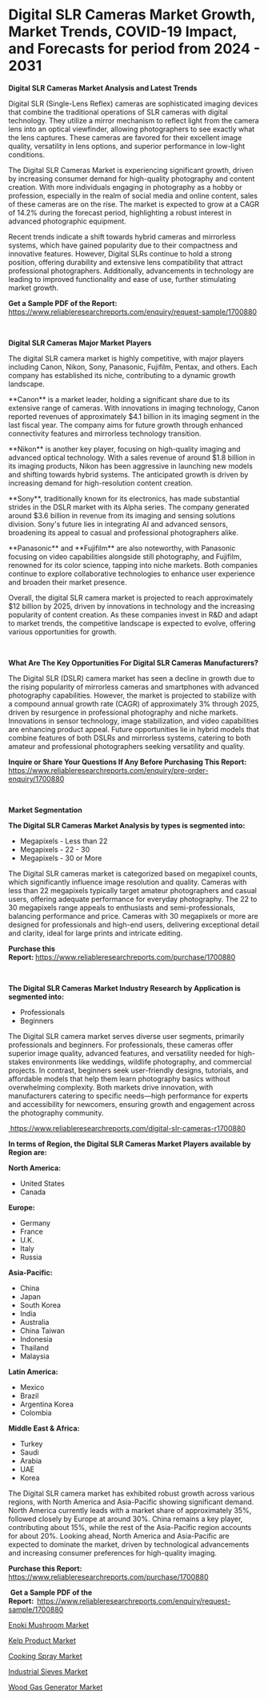 <p><h1>Digital SLR Cameras Market Growth, Market Trends, COVID-19 Impact, and Forecasts for period from 2024 - 2031</h1></p><p><strong>Digital SLR Cameras Market Analysis and Latest Trends</strong></p>
<p><p>Digital SLR (Single-Lens Reflex) cameras are sophisticated imaging devices that combine the traditional operations of SLR cameras with digital technology. They utilize a mirror mechanism to reflect light from the camera lens into an optical viewfinder, allowing photographers to see exactly what the lens captures. These cameras are favored for their excellent image quality, versatility in lens options, and superior performance in low-light conditions.</p><p>The Digital SLR Cameras Market is experiencing significant growth, driven by increasing consumer demand for high-quality photography and content creation. With more individuals engaging in photography as a hobby or profession, especially in the realm of social media and online content, sales of these cameras are on the rise. The market is expected to grow at a CAGR of 14.2% during the forecast period, highlighting a robust interest in advanced photographic equipment.</p><p>Recent trends indicate a shift towards hybrid cameras and mirrorless systems, which have gained popularity due to their compactness and innovative features. However, Digital SLRs continue to hold a strong position, offering durability and extensive lens compatibility that attract professional photographers. Additionally, advancements in technology are leading to improved functionality and ease of use, further stimulating market growth.</p></p>
<p><strong>Get a Sample PDF of the Report:&nbsp;</strong> <a href="https://www.reliableresearchreports.com/enquiry/request-sample/1700880?utm_campaign=1635&utm_medium=2&utm_source=Github&utm_content=ia&utm_term=21102024&utm_id=digital-slr-cameras">https://www.reliableresearchreports.com/enquiry/request-sample/1700880</a></p>
<p>&nbsp;</p>
<p><strong>Digital SLR Cameras Major Market Players</strong></p>
<p><p>The digital SLR camera market is highly competitive, with major players including Canon, Nikon, Sony, Panasonic, Fujifilm, Pentax, and others. Each company has established its niche, contributing to a dynamic growth landscape.</p><p>**Canon** is a market leader, holding a significant share due to its extensive range of cameras. With innovations in imaging technology, Canon reported revenues of approximately $4.1 billion in its imaging segment in the last fiscal year. The company aims for future growth through enhanced connectivity features and mirrorless technology transition.</p><p>**Nikon** is another key player, focusing on high-quality imaging and advanced optical technology. With a sales revenue of around $1.8 billion in its imaging products, Nikon has been aggressive in launching new models and shifting towards hybrid systems. The anticipated growth is driven by increasing demand for high-resolution content creation.</p><p>**Sony**, traditionally known for its electronics, has made substantial strides in the DSLR market with its Alpha series. The company generated around $3.6 billion in revenue from its imaging and sensing solutions division. Sony's future lies in integrating AI and advanced sensors, broadening its appeal to casual and professional photographers alike.</p><p>**Panasonic** and **Fujifilm** are also noteworthy, with Panasonic focusing on video capabilities alongside still photography, and Fujifilm, renowned for its color science, tapping into niche markets. Both companies continue to explore collaborative technologies to enhance user experience and broaden their market presence.</p><p>Overall, the digital SLR camera market is projected to reach approximately $12 billion by 2025, driven by innovations in technology and the increasing popularity of content creation. As these companies invest in R&D and adapt to market trends, the competitive landscape is expected to evolve, offering various opportunities for growth.</p></p>
<p>&nbsp;</p>
<p><strong>What Are The Key Opportunities For Digital SLR Cameras Manufacturers?</strong></p>
<p><p>The Digital SLR (DSLR) camera market has seen a decline in growth due to the rising popularity of mirrorless cameras and smartphones with advanced photography capabilities. However, the market is projected to stabilize with a compound annual growth rate (CAGR) of approximately 3% through 2025, driven by resurgence in professional photography and niche markets. Innovations in sensor technology, image stabilization, and video capabilities are enhancing product appeal. Future opportunities lie in hybrid models that combine features of both DSLRs and mirrorless systems, catering to both amateur and professional photographers seeking versatility and quality.</p></p>
<p><strong>Inquire or Share Your Questions If Any Before Purchasing This Report:</strong> <a href="https://www.reliableresearchreports.com/enquiry/pre-order-enquiry/1700880?utm_campaign=1635&utm_medium=2&utm_source=Github&utm_content=ia&utm_term=21102024&utm_id=digital-slr-cameras">https://www.reliableresearchreports.com/enquiry/pre-order-enquiry/1700880</a></p>
<p>&nbsp;</p>
<p><strong>Market Segmentation</strong></p>
<p><strong>The Digital SLR Cameras Market Analysis by types is segmented into:</strong></p>
<p><ul><li>Megapixels - Less than 22</li><li>Megapixels - 22 - 30</li><li>Megapixels - 30 or More</li></ul></p>
<p><p>The Digital SLR cameras market is categorized based on megapixel counts, which significantly influence image resolution and quality. Cameras with less than 22 megapixels typically target amateur photographers and casual users, offering adequate performance for everyday photography. The 22 to 30 megapixels range appeals to enthusiasts and semi-professionals, balancing performance and price. Cameras with 30 megapixels or more are designed for professionals and high-end users, delivering exceptional detail and clarity, ideal for large prints and intricate editing.</p></p>
<p><strong>Purchase this Report:&nbsp;</strong><a href="https://www.reliableresearchreports.com/purchase/1700880?utm_campaign=1635&utm_medium=2&utm_source=Github&utm_content=ia&utm_term=21102024&utm_id=digital-slr-cameras">https://www.reliableresearchreports.com/purchase/1700880</a></p>
<p>&nbsp;</p>
<p><strong>The Digital SLR Cameras Market Industry Research by Application is segmented into:</strong></p>
<p><ul><li>Professionals</li><li>Beginners</li></ul></p>
<p><p>The Digital SLR camera market serves diverse user segments, primarily professionals and beginners. For professionals, these cameras offer superior image quality, advanced features, and versatility needed for high-stakes environments like weddings, wildlife photography, and commercial projects. In contrast, beginners seek user-friendly designs, tutorials, and affordable models that help them learn photography basics without overwhelming complexity. Both markets drive innovation, with manufacturers catering to specific needs—high performance for experts and accessibility for newcomers, ensuring growth and engagement across the photography community.</p></p>
<p><a href="https://www.reliableresearchreports.com/digital-slr-cameras-r1700880?utm_campaign=1635&utm_medium=2&utm_source=Github&utm_content=ia&utm_term=21102024&utm_id=digital-slr-cameras">&nbsp;https://www.reliableresearchreports.com/digital-slr-cameras-r1700880</a></p>
<p><strong>In terms of Region, the Digital SLR Cameras Market Players available by Region are:</strong></p>
<p>
    <p> <strong> North America: </strong>
        <ul>
            <li>United States</li>
            <li>Canada</li>
        </ul>
        </p> 
    <p> <strong> Europe: </strong>
        <ul>
            <li>Germany</li>
            <li>France</li>
            <li>U.K.</li>
            <li>Italy</li>
            <li>Russia</li>
        </ul>
        </p> 
    <p> <strong> Asia-Pacific: </strong>
        <ul>
            <li>China</li>
            <li>Japan</li>
            <li>South Korea</li>
            <li>India</li>
            <li>Australia</li>
            <li>China Taiwan</li>
            <li>Indonesia</li>
            <li>Thailand</li>
            <li>Malaysia</li>
        </ul>
        </p> 
    <p> <strong> Latin America: </strong>
        <ul>
            <li>Mexico</li>
            <li>Brazil</li>
            <li>Argentina Korea</li>
            <li>Colombia</li>
        </ul>
        </p> 
    <p> <strong> Middle East & Africa: </strong>
        <ul>
            <li>Turkey</li>
            <li>Saudi</li>
            <li>Arabia</li>
            <li>UAE</li>
            <li>Korea</li>
        </ul>
    </p>
    </p>
<p><p>The Digital SLR camera market has exhibited robust growth across various regions, with North America and Asia-Pacific showing significant demand. North America currently leads with a market share of approximately 35%, followed closely by Europe at around 30%. China remains a key player, contributing about 15%, while the rest of the Asia-Pacific region accounts for about 20%. Looking ahead, North America and Asia-Pacific are expected to dominate the market, driven by technological advancements and increasing consumer preferences for high-quality imaging.</p></p>
<p><strong>Purchase this Report: </strong><a href="https://www.reliableresearchreports.com/purchase/1700880?utm_campaign=1635&utm_medium=2&utm_source=Github&utm_content=ia&utm_term=21102024&utm_id=digital-slr-cameras">https://www.reliableresearchreports.com/purchase/1700880</a></p>
<p>&nbsp;<strong>Get a Sample PDF of the Report:&nbsp;&nbsp;</strong><a href="https://www.reliableresearchreports.com/enquiry/request-sample/1700880?utm_campaign=1635&utm_medium=2&utm_source=Github&utm_content=ia&utm_term=21102024&utm_id=digital-slr-cameras">https://www.reliableresearchreports.com/enquiry/request-sample/1700880</a></p>
<p><strong></strong></p>
<p><p><a href="https://www.linkedin.com/pulse/emerging-trends-enoki-mushroom-market-detailed-overview-xd15e?utm_campaign=1635&utm_medium=2&utm_source=Github&utm_content=ia&utm_term=21102024&utm_id=digital-slr-cameras">Enoki Mushroom Market</a></p><p><a href="https://www.linkedin.com/pulse/global-kelp-product-market-types-applications-regional-analysis-agfje?utm_campaign=1635&utm_medium=2&utm_source=Github&utm_content=ia&utm_term=21102024&utm_id=digital-slr-cameras">Kelp Product Market</a></p><p><a href="https://www.linkedin.com/pulse/cooking-spray-spectrum-usage-patterns-sector-evolution-2024-2031-yjn3e?utm_campaign=1635&utm_medium=2&utm_source=Github&utm_content=ia&utm_term=21102024&utm_id=digital-slr-cameras">Cooking Spray Market</a></p><p><a href="https://www.linkedin.com/pulse/industrial-sieves-mosaic-piecing-together-global-market-qroke?utm_campaign=1635&utm_medium=2&utm_source=Github&utm_content=ia&utm_term=21102024&utm_id=digital-slr-cameras">Industrial Sieves Market</a></p><p><a href="https://www.linkedin.com/pulse/global-wood-gas-generator-market-trends-innovations-forward-looking-srfne?utm_campaign=1635&utm_medium=2&utm_source=Github&utm_content=ia&utm_term=21102024&utm_id=digital-slr-cameras">Wood Gas Generator Market</a></p></p>
